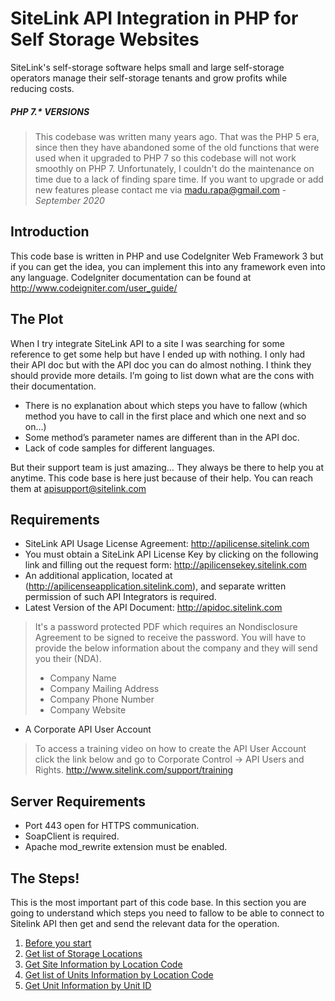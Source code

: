 # SiteLink API Integration in PHP for Self Storage Websites

SiteLink's self-storage software helps small and large self-storage operators manage their self-storage tenants and grow profits while reducing costs.

##### PHP 7.* VERSIONS

> This codebase was written many years ago. That was the PHP 5 era, since then they have abandoned some of the old functions that were used when it upgraded to PHP 7 so this codebase will not work smoothly on PHP 7. Unfortunately, I couldn't do the maintenance on time due to a lack of finding spare time. If you want to upgrade or add new features please contact me via madu.rapa@gmail.com - _September 2020_


## Introduction

This code base is written in PHP and use CodeIgniter Web Framework 3 but if you can get the idea, you can implement this into any framework even into any language. CodeIgniter documentation can be found at http://www.codeigniter.com/user_guide/


## The Plot

When I try integrate SiteLink API to a site I was searching for some reference to get some help but have I ended up with nothing. I only had their API doc but with the API doc you can do almost nothing. I think they should provide more details. I’m going to list down what are the cons with their documentation.
* There is no explanation about which steps you have to fallow (which method you have to call in the first place and which one next and so on…)
* Some method’s parameter names are different than in the API doc.
* Lack of code samples for different languages.

But their support team is just amazing… They always be there to help you at anytime. This code base is here just because of their help. You can reach them at apisupport@sitelink.com
 
## Requirements

* SiteLink API Usage License Agreement: http://apilicense.sitelink.com
* You must obtain a SiteLink API License Key by clicking on the following link and filling out the
  request form: http://apilicensekey.sitelink.com
* An additional application, located at (http://apilicenseapplication.sitelink.com), and separate written permission of such API Integrators is required.
* Latest Version of the API Document: http://apidoc.sitelink.com

> It's a password protected PDF which requires an Nondisclosure Agreement to be signed to receive the password.
> You will have to provide the below information about the company and they will send you their (NDA).
> * Company Name
> * Company Mailing Address
> * Company Phone Number
> * Company Website

* A Corporate API User Account

> To access a training video on how to create the API User Account click the link below and go to Corporate Control -> API Users and Rights. http://www.sitelink.com/support/training
  
## Server Requirements

* Port 443 open for HTTPS communication.
* SoapClient is required.
* Apache mod_rewrite extension must be enabled.


## The Steps!

This is the most important part of this code base. In this section you are going to understand which steps you need to fallow to be able to connect to Sitelink API then get and send the relevant data for the operation.

1. [Before you start](https://github.com/madurapa/sitelink-php/wiki/Before-you-start)
2. [Get list of Storage Locations](https://github.com/madurapa/sitelink-php/wiki/Get-list-of-Storage-Locations)
3. [Get Site Information by Location Code](https://github.com/madurapa/sitelink-php/wiki/Get-list-of-Units-Information-by-Location-Code)
4. [Get list of Units Information by Location Code](https://github.com/madurapa/sitelink-php/wiki/Get-Site-Information-by-Location-Code)
5. [Get Unit Information by Unit ID](https://github.com/madurapa/sitelink-php/wiki/Get-Unit-Information-by-Unit-ID)
